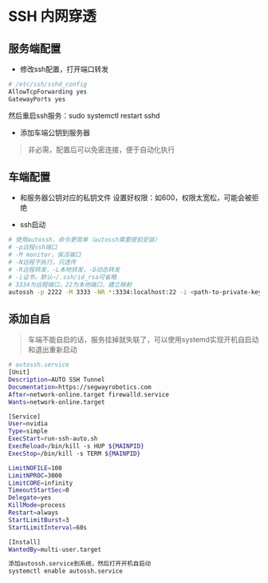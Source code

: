 # SSH 内网穿透

## 服务端配置

- 修改ssh配置，打开端口转发

```Bash
# /etc/ssh/sshd_config
AllowTcpForwarding yes
GatewayPorts yes
```

然后重启ssh服务：sudo systemctl restart sshd

- 添加车端公钥到服务器

> 非必需，配置后可以免密连接，便于自动化执行

## 车端配置

- 和服务器公钥对应的私钥文件
  设置好权限：如600，权限太宽松，可能会被拒绝

- ssh启动
  
```Bash
# 使用autossh，命令更简单（autossh需要提前安装）
# -p远程ssh端口
# -M monitor，保活端口
# -N远程不执行，只透传
# -R远程转发，-L本地转发，-D动态转发
# -i证书，默认~/.ssh/id_rsa可省略
# 3334为远程端口，22为本地端口，建立映射
autossh -p 2222 -M 3333 -NR *:3334:localhost:22 -i <path-to-private-key> <user>@<IP>
```

## 添加自启

> 车端不能自启的话，服务挂掉就失联了，可以使用systemd实现开机自启动和退出重新启动

```Bash
# autossh.service
[Unit]
Description=AUTO SSH Tunnel
Documentation=https://segwayrobotics.com
After=network-online.target firewalld.service
Wants=network-online.target

[Service]
User=nvidia
Type=simple
ExecStart=run-ssh-auto.sh
ExecReload=/bin/kill -s HUP ${MAINPID}
ExecStop=/bin/kill -s TERM ${MAINPID}

LimitNOFILE=100
LimitNPROC=3000
LimitCORE=infinity
TimeoutStartSec=0
Delegate=yes
KillMode=process
Restart=always
StartLimitBurst=3
StartLimitInterval=60s

[Install]
WantedBy=multi-user.target

添加autossh.service到系统，然后打开开机自启动
systemctl enable autossh.service
```
